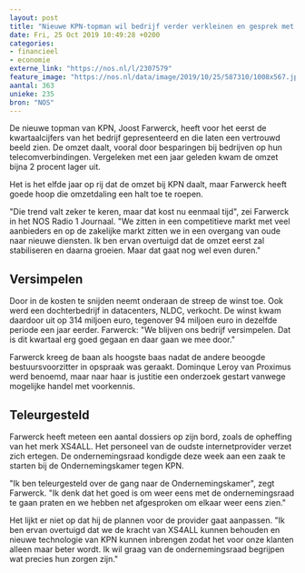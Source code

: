 ```yaml
---
layout: post
title: "Nieuwe KPN-topman wil bedrijf verder verkleinen en gesprek met XS4ALL"
date: Fri, 25 Oct 2019 10:49:28 +0200
categories: 
- financieel 
- economie 
externe_link: "https://nos.nl/l/2307579"
feature_image: "https://nos.nl/data/image/2019/10/25/587310/1008x567.jpg"
aantal: 363
unieke: 235
bron: "NOS"
---
```


<p>De nieuwe topman van KPN, Joost Farwerck, heeft voor het eerst de kwartaalcijfers van het bedrijf gepresenteerd en die laten een vertrouwd beeld zien. De omzet daalt, vooral door besparingen bij bedrijven op hun telecomverbindingen. Vergeleken met een jaar geleden kwam de omzet bijna 2 procent lager uit.</p>
<p>Het is het elfde jaar op rij dat de omzet bij KPN daalt, maar Farwerck heeft goede hoop die omzetdaling een halt toe te roepen.</p>
<p>"Die trend valt zeker te keren, maar dat kost nu eenmaal tijd", zei Farwerck in het NOS Radio 1 Journaal. "We zitten in een competitieve markt met veel aanbieders en op de zakelijke markt zitten we in een overgang van oude naar nieuwe diensten. Ik ben ervan overtuigd dat de omzet eerst zal stabiliseren en daarna groeien. Maar dat gaat nog wel even duren."</p>
<h2>Versimpelen</h2>
<p>Door in de kosten te snijden neemt onderaan de streep de winst toe. Ook werd een dochterbedrijf in datacenters, NLDC, verkocht. De winst kwam daardoor uit op 314 miljoen euro, tegenover 94 miljoen euro in dezelfde periode een jaar eerder. Farwerck: "We blijven ons bedrijf versimpelen. Dat is dit kwartaal erg goed gegaan en daar gaan we mee door."</p>
<p>Farwerck kreeg de baan als hoogste baas nadat de andere beoogde bestuursvoorzitter in opspraak was geraakt. Dominque Leroy van Proximus werd benoemd, maar naar haar is justitie een onderzoek gestart vanwege mogelijke handel met voorkennis.</p>
<h2>Teleurgesteld</h2>
<p>Farwerck heeft meteen een aantal dossiers op zijn bord, zoals de opheffing van het merk XS4ALL. Het personeel van de oudste internetprovider verzet zich ertegen. De ondernemingsraad kondigde deze week aan een zaak te starten bij de Ondernemingskamer tegen KPN.</p>
<p>"Ik ben teleurgesteld over de gang naar de Ondernemingskamer", zegt Farwerck. "Ik denk dat het goed is om weer eens met de ondernemingsraad te gaan praten en we hebben net afgesproken om elkaar weer eens zien."</p>
<p>Het lijkt er niet op dat hij de plannen voor de provider gaat aanpassen. "Ik ben ervan overtuigd dat we de kracht van XS4ALL kunnen behouden en nieuwe technologie van KPN kunnen inbrengen zodat het voor onze klanten alleen maar beter wordt. Ik wil graag van de ondernemingsraad begrijpen wat precies hun zorgen zijn."</p>
